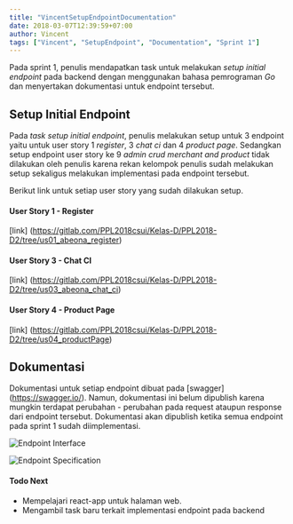 ```yaml
---
title: "VincentSetupEndpointDocumentation"
date: 2018-03-07T12:39:59+07:00
author: Vincent
tags: ["Vincent", "SetupEndpoint", "Documentation", "Sprint 1"]
---
```


Pada sprint 1, penulis mendapatkan task untuk melakukan *setup initial endpoint* pada backend dengan menggunakan bahasa pemrograman *Go* dan menyertakan dokumentasi untuk endpoint tersebut.

## Setup Initial Endpoint

Pada *task setup initial endpoint*, penulis melakukan setup untuk 3 endpoint yaitu untuk user story 1 *register*, 3 *chat ci* dan 4 *product page*. Sedangkan setup endpoint user story ke 9 *admin crud merchant and product* tidak dilakukan oleh penulis karena rekan kelompok penulis sudah melakukan setup sekaligus melakukan implementasi pada endpoint tersebut.

Berikut link untuk setiap user story yang sudah dilakukan setup.

#### User Story 1 - Register
[link] (https://gitlab.com/PPL2018csui/Kelas-D/PPL2018-D2/tree/us01_abeona_register)

#### User Story 3 - Chat CI
[link] (https://gitlab.com/PPL2018csui/Kelas-D/PPL2018-D2/tree/us03_abeona_chat_ci)

#### User Story 4 - Product Page
[link] (https://gitlab.com/PPL2018csui/Kelas-D/PPL2018-D2/tree/us04_productPage)

## Dokumentasi
Dokumentasi untuk setiap endpoint dibuat pada [swagger] (https://swagger.io/). Namun, dokumentasi ini belum dipublish karena mungkin terdapat perubahan - perubahan pada request ataupun response dari endpoint tersebut. Dokumentasi akan dipublish ketika semua endpoint pada sprint 1 sudah diimplementasi.

![Endpoint Interface](/img/EndpointInterface.jpg)

![Endpoint Specification](/img/EndpointSpec.jpg)

#### Todo Next
- Mempelajari react-app untuk halaman web.
- Mengambil task baru terkait implementasi endpoint pada backend